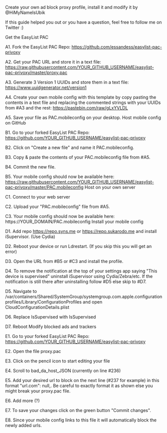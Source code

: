 Create your own ad block proxy profile, install it and modify it by @HiMyNameIsUbik

If this guide helped you out or you have a question, feel free to follow me on Twitter :)

Get the EasyList PAC

A1. Fork the EasyList PAC Repo: https://github.com/essandess/easylist-pac-privoxy

A2. Get your PAC URL and store it in a text file: https://raw.githubusercontent.com/YOUR_GITHUB_USERNAME/easylist-pac-privoxy/master/proxy.pac

A3. Generate 3 Version 1 UUIDs and store them in a text file: https://www.uuidgenerator.net/version1

A4. Create your own mobile config with this template by copy pasting the contents in a text file and replacing the commented strings with your UUIDs from #A3 and the rest: https://pastebin.com/raw/gLxYVLDL

A5. Save your file as PAC.mobileconfig on your desktop.
Host mobile config on GitHub

B1. Go to your forked EasyList PAC Repo: https://github.com/YOUR_GITHUB_USERNAME/easylist-pac-privoxy

B2. Click on "Create a new file" and name it PAC.mobileconfig.

B3. Copy & paste the contents of your PAC.mobileconfig file from #A5.

B4. Commit the new file.

B5. Your mobile config should now be available here: https://raw.githubusercontent.com/YOUR_GITHUB_USERNAME/easylist-pac-privoxy/master/PAC.mobileconfig
Host on your own server

C1. Connect to your web server

C2. Upload your "PAC.mobileconfig" file from #A5.

C3. Your mobile config should now be available here: https://YOUR_DOMAIN/PAC.mobileconfig
Install your mobile config

D1. Add repo https://repo.syns.me or https://repo.sukarodo.me and install iSupervisor. (Use Cydia)

D2. Reboot your device or run Ldrestart. (If you skip this you will get an error)

D3. Open the URL from #B5 or #C3 and install the profile.

D4. To remove the notification at the top of your settings app saying "This device is supervised" uninstall iSupervisor using Cydia/Zebra/etc. If the notification is still there after uninstalling follow #D5 else skip to #D7.

D5. Navigate to /var/containers/Shared/SystemGroup/systemgroup.com.apple.configurationprofiles/Library/ConfigurationProfiles and open CloudConfigurationDetails.plist

D6. Replace <key>IsSupervised</key><true/> with <key>IsSupervised</key><false/>

D7. Reboot
Modify blocked ads and trackers

E1. Go to your forked EasyList PAC Repo: https://github.com/YOUR_GITHUB_USERNAME/easylist-pac-privoxy

E2. Open the file proxy.pac

E3. Click on the pencil icon to start editing your file

E4. Scroll to bad_da_host_JSON (currently on line #236)

E5. Add your desired url to block on the next line (#237 for example) in this format "url.com": null,. Be careful to exactly format it as shown else you might break your proxy.pac file.

E6. Add more (?)

E7. To save your changes click on the green button "Commit changes".

E8. Since your mobile config links to this file it will automatically block the newly added urls.
